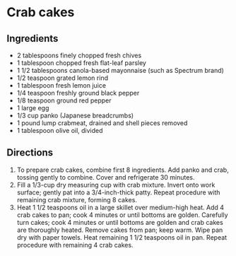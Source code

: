 Crab cakes
==========

Ingredients
-----------

- 2 tablespoons finely chopped fresh chives
- 1 tablespoon chopped fresh flat-leaf parsley
- 1 1/2 tablespoons canola-based mayonnaise (such as Spectrum brand)
- 1/2 teaspoon grated lemon rind
- 1 tablespoon fresh lemon juice
- 1/4 teaspoon freshly ground black pepper
- 1/8 teaspoon ground red pepper
- 1 large egg
- 1/3 cup panko (Japanese breadcrumbs)
- 1 pound lump crabmeat, drained and shell pieces removed
- 1 tablespoon olive oil, divided

Directions
----------

1. To prepare crab cakes, combine first 8 ingredients. Add panko and crab, tossing gently to combine. Cover and refrigerate 30 minutes.
2. Fill a 1/3-cup dry measuring cup with crab mixture. Invert onto work surface; gently pat into a 3/4-inch-thick patty. Repeat procedure with remaining crab mixture, forming 8 cakes.
3. Heat 1 1/2 teaspoons oil in a large skillet over medium-high heat. Add 4 crab cakes to pan; cook 4 minutes or until bottoms are golden. Carefully turn cakes; cook 4 minutes or until bottoms are golden and crab cakes are thoroughly heated. Remove cakes from pan; keep warm. Wipe pan dry with paper towels. Heat remaining 1 1/2 teaspoons oil in pan. Repeat procedure with remaining 4 crab cakes.
